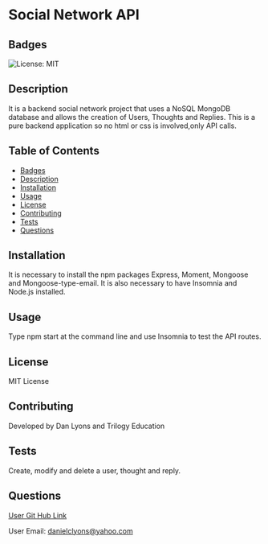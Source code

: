 # Social Network API  

## Badges

![License: MIT](https://img.shields.io/badge/License-MIT-yellow.svg)

## Description

It is a backend social network project that uses a NoSQL MongoDB database and allows the creation of Users, Thoughts and Replies.  This is a pure backend application so no html or css is involved,only API calls.

## Table of Contents
* [Badges](#badges)
* [Description](#description)
* [Installation](#installation)
* [Usage](#usage)
* [License](#license)
* [Contributing](#contributing)
* [Tests](#tests)
* [Questions](#questions)

## Installation

It is necessary to install the npm packages Express, Moment, Mongoose and Mongoose-type-email.  It is also necessary to have Insomnia and Node.js installed.

## Usage 

Type npm start at the command line and use Insomnia to test the API routes.

## License

MIT License

## Contributing

Developed by Dan Lyons and Trilogy Education

## Tests

Create, modify and delete a user, thought and reply.

## Questions

[User Git Hub Link](https://github.com/dancl6/Social-Network-API  "Git Hub Link")

User Email: danielclyons@yahoo.com
